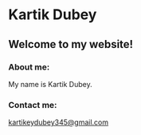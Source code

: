 # Kartik Dubey
## Welcome to my website!
### About me:
My name is Kartik Dubey.
### Contact me:
[kartikeydubey345@gmail.com](mailto:kartikey345dubey@gmail.com)
